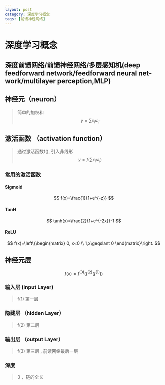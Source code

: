 ```yaml
---
layout: post
category: 深度学习概念
tags: [前馈神经网络]
---
```


深度学习概念
===============

## 深度前馈网络/前馈神经网络/多层感知机(deep feedforward network/feedforward neural net-work/multilayer perception,MLP)

## 神经元（neuron）

> 简单的加权和
$$
	y = \sum x_{i}\omega _{i}
$$

## 激活函数 （activation function）

> 通过激活函数f(), 引入非线形
$$
	y = f(\sum x_{i}\omega _{i})
$$

### 常用的激活函数

#### Sigmoid

$$
	f(x)=\frac{1}{1+e^{-z}}
$$

#### TanH

$$
	tanh(x)=\frac{2}{1+e^{-2x}}-1
$$

#### ReLU

$$
	f(x)=\left\{\begin{matrix}
		0, x<0 \\ 
		1,x\geqslant 0
		\end{matrix}\right.	
$$

## 神经元层

$$
	f(x)=f^{(3)}(f^{(2)}(f^{(1)}))
$$

### 输入层 (input Layer)

> f(1) 第一层

### 隐藏层 （hidden Layer）

> f(2) 第二层

### 输出层 （output Layer） 

> f(3) 第三层 , 前馈网络最后一层

### 深度

> 3 ，链的全长
